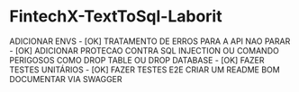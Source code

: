 # FintechX-TextToSql-Laborit

ADICIONAR ENVS - [OK]
TRATAMENTO DE ERROS PARA A API NAO PARAR - [OK]
ADICIONAR PROTECAO CONTRA SQL INJECTION OU COMANDO PERIGOSOS COMO DROP TABLE OU DROP DATABASE - [OK]
FAZER TESTES UNITÁRIOS - [OK]
FAZER TESTES E2E 
CRIAR UM README BOM
DOCUMENTAR VIA SWAGGER

